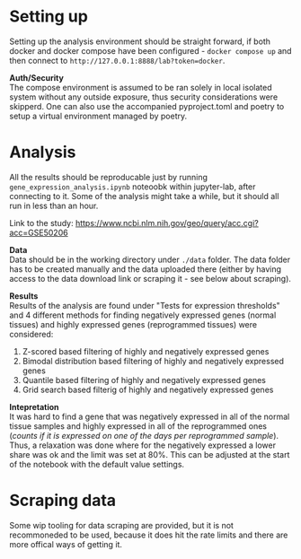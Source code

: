 # Setting up
Setting up the analysis environment should be straight forward, if both docker and docker compose have been configured - `docker compose up` and then connect to `http://127.0.0.1:8888/lab?token=docker`. 

**Auth/Security**  
The compose environment is assumed to be ran solely in local isolated system without any outside exposure, thus security considerations were skipperd. One can also use the accompanied pyproject.toml and poetry to setup a virtual environment managed by poetry.

# Analysis
All the results should be reproducable just by running `gene_expression_analysis.ipynb` noteoobk within jupyter-lab, after connecting to it. Some of the analysis might take a while, but it should all run in less than an hour.

Link to the study: https://www.ncbi.nlm.nih.gov/geo/query/acc.cgi?acc=GSE50206

**Data**  
Data should be in the working directory under `./data` folder. The data folder has to be created manually and the data uploaded there (either by having access to the data download link or scraping it - see below about scraping).

**Results**  
Results of the analysis are found under "Tests for expression thresholds" and 4 different methods for finding negatively expressed genes (normal tissues) and highly expressed genes (reprogrammed tissues) were considered:

1. Z-scored based filtering of highly and negatively expressed genes
2. Bimodal distribution based filtering of highly and negatively expressed genes
3. Quantile based filtering of highly and negatively expressed genes
4. Grid search based filterig of highly and negatively expressed genes

**Intepretation**  
It was hard to find a gene that was negatively expressed in all of the normal tissue samples and highly expressed in all of the reprogrammed ones (*counts if it is expressed on one of the days per reprogrammed sample*). Thus, a relaxation was done where for the negatively expressed a lower share was ok and the limit was set at 80%. This can be adjusted at the start of the notebook with the default value settings.

# Scraping data
Some wip tooling for data scraping are provided, but it is not recommoneded to be used, because it does hit the rate limits and there are more offical ways of getting it.